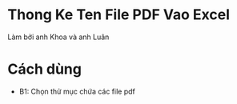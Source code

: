 # Thong Ke Ten File PDF Vao Excel
Làm bởi anh Khoa và anh Luân

# Cách dùng
- B1: Chọn thử mục chứa các file pdf
